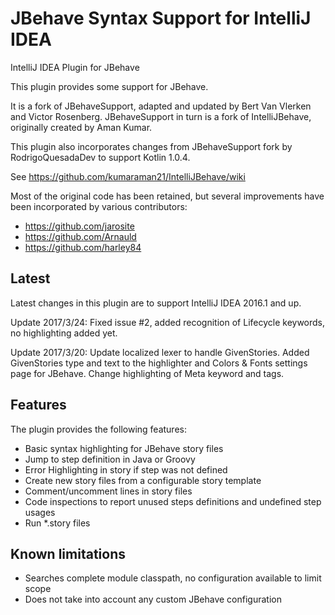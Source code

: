 JBehave Syntax Support for IntelliJ IDEA
=========================================

IntelliJ IDEA Plugin for JBehave

This plugin provides some support for JBehave.

It is a fork of JBehaveSupport, adapted and updated by Bert Van Vlerken and Victor Rosenberg.
JBehaveSupport in turn is a fork of IntelliJBehave, originally created by Aman Kumar.

This plugin also incorporates changes from JBehaveSupport fork by RodrigoQuesadaDev to support Kotlin 1.0.4.

See https://github.com/kumaraman21/IntelliJBehave/wiki

Most of the original code has been retained, but several improvements have been incorporated by various contributors:
* https://github.com/jarosite
* https://github.com/Arnauld
* https://github.com/harley84

Latest
------
Latest changes in this plugin are to support IntelliJ IDEA 2016.1 and up.

Update 2017/3/24:
Fixed issue #2, added recognition of Lifecycle keywords, no highlighting added yet.

Update 2017/3/20:
Update localized lexer to handle GivenStories.
Added GivenStories type and text to the highlighter and Colors & Fonts settings page for JBehave.
Change highlighting of Meta keyword and tags.

Features
--------
The plugin provides the following features:
* Basic syntax highlighting for JBehave story files
* Jump to step definition in Java or Groovy
* Error Highlighting in story if step was not defined
* Create new story files from a configurable story template
* Comment/uncomment lines in story files
* Code inspections to report unused steps definitions and undefined step usages
* Run *.story files

Known limitations
-----------------
* Searches complete module classpath, no configuration available to limit scope
* Does not take into account any custom JBehave configuration
